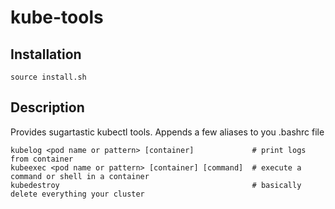 # kube-tools

## Installation

```
source install.sh
```

## Description

Provides sugartastic kubectl tools.
Appends a few aliases to you .bashrc file

```
kubelog <pod name or pattern> [container]             # print logs from container
kubeexec <pod name or pattern> [container] [command]  # execute a command or shell in a container
kubedestroy                                           # basically delete everything your cluster
```
